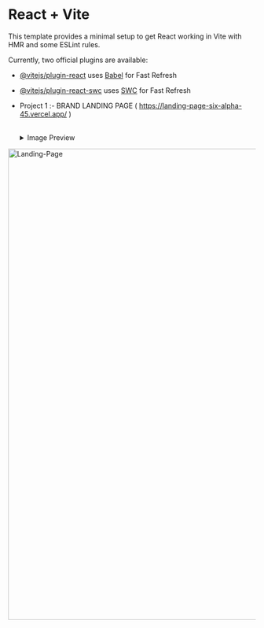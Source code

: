 # React + Vite

This template provides a minimal setup to get React working in Vite with HMR and some ESLint rules.

Currently, two official plugins are available:

- [@vitejs/plugin-react](https://github.com/vitejs/vite-plugin-react/blob/main/packages/plugin-react/README.md) uses [Babel](https://babeljs.io/) for Fast Refresh
- [@vitejs/plugin-react-swc](https://github.com/vitejs/vite-plugin-react-swc) uses [SWC](https://swc.rs/) for Fast Refresh

- Project 1 :- BRAND LANDING PAGE ( https://landing-page-six-alpha-45.vercel.app/ ) <br><br>
        <details>
          <summary>Image Preview </summary>

  ```bash

<img width="958" alt="Landing-Page" src="https://github.com/user-attachments/assets/736c15cc-8b18-43dc-94c2-7df13aba4524">

  ```
